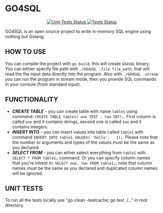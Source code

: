 # GO4SQL

<p align="center">
<a href="https://github.com/LissaGreense/GO4SQL/actions">
<img alt="Unit-Tests Status" src="https://github.com/LissaGreense/GO4SQL/workflows/unit-tests/badge.svg"/>
</a>

<a href="https://goreportcard.com/report/github.com/LissaGreense/GO4SQL">
<img alt="Tests Status" src="https://goreportcard.com/badge/github.com/LissaGreense/GO4SQL"/>
</a>
</p>

GO4SQL is an open source project to write in-memory SQL engine using nothing but Golang.

## HOW TO USE
You can compile the project with ``go build``, this will create ``GO4SQL`` binary.
You can eithier specify file path with ``./GO4SQL -file file_path``, that will read the the input data directly into the program.
Also with ``./GO4SQL -stream`` you can run the program in stream mode, then you provide SQL commands in your console (from standard input).

## FUNCTIONALITY
*   ***CREATE TABLE*** -  you can create table with name ``table1`` using command: ``CREATE TABLE table1( one TEXT , two INT);``. First column is called ``one`` and it contains strings, second one is called ``two`` and it contains integers.
*   ***INSERT INTO*** - you can insert values into table called ``table1`` with command ``INSERT INTO table1 VALUES( 'hello',	1);``. Please note that the number or arguments and types of the values must be the same as you declared.
*   ***SELECT FROM*** - you can either select everything from  ``table1`` with ``SELECT * FROM table1;`` command. Or you can specify column names that you're intrest in: ``SELECT one, two FROM table1;``, note that culumn names must be the same as you declared and duplicated column names will be ignored.
## UNIT TESTS
To run all the tests locally use "go clean -testcache; go test ./..." in root directory.
